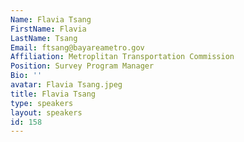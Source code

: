 ```yaml
---
Name: Flavia Tsang
FirstName: Flavia
LastName: Tsang
Email: ftsang@bayareametro.gov
Affiliation: Metroplitan Transportation Commission
Position: Survey Program Manager
Bio: ''
avatar: Flavia Tsang.jpeg
title: Flavia Tsang
type: speakers
layout: speakers
id: 158
---
```

